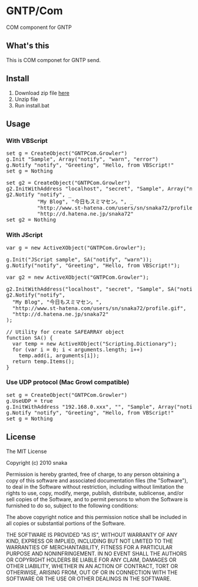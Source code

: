 # GNTP/Com #
COM component for GNTP

## What's this ##
This is COM componet for GNTP send.

## Install ##

1. Download zip file [here](http://github.com/snaka/GNTPCom/downloads)
2. Unzip file
3. Run install.bat

## Usage ##

### With VBScript ###

<pre>set g = CreateObject("GNTPCom.Growler")
g.Init "Sample", Array("notify", "warn", "error")
g.Notify "notify", "Greeting", "Hello, from VBScript!"
set g = Nothing

set g2 = CreateObject("GNTPCom.Growler")
g2.InitWithAddress "localhost", "secret", "Sample", Array("notify", "warn")
g2.Notify "notify", _
          "My Blog", "今日もスミマセン。", _
          "http://www.st-hatena.com/users/sn/snaka72/profile.gif", _
          "http://d.hatena.ne.jp/snaka72"
set g2 = Nothing</pre>

### With JScript ###

<pre>var g = new ActiveXObject("GNTPCom.Growler");

g.Init("JScript sample", SA("notify", "warn"));
g.Notify("notify", "Greeting", "Hello, from VBScript!");

var g2 = new ActiveXObject("GNTPCom.Growler");

g2.InitWithAddress("localhost", "secret", "Sample", SA("notify", "warn"));
g2.Notify("notify",
  "My Blog", "今日もスミマセン。",
  "http://www.st-hatena.com/users/sn/snaka72/profile.gif",
  "http://d.hatena.ne.jp/snaka72"
);

// Utility for create SAFEARRAY object
function SA() {
  var temp = new ActiveXObject("Scripting.Dictionary");
  for (var i = 0; i < arguments.length; i++)
    temp.add(i, arguments[i]);
  return temp.Items();
}</pre>

### Use UDP protocol (Mac Growl compatible) ###

<pre>set g = CreateObject("GNTPCom.Growler")
g.UseUDP = true
g.InitWithAddress "192.168.0.xxx", "", "Sample", Array("notify", "warn", "error")
g.Notify "notify", "Greeting", "Hello, from VBScript!"
set g = Nothing</pre>

## License ##

The MIT License

Copyright (c) 2010 snaka

Permission is hereby granted, free of charge, to any person obtaining a copy
of this software and associated documentation files (the "Software"), to deal
in the Software without restriction, including without limitation the rights
to use, copy, modify, merge, publish, distribute, sublicense, and/or sell
copies of the Software, and to permit persons to whom the Software is
furnished to do so, subject to the following conditions:

The above copyright notice and this permission notice shall be included in
all copies or substantial portions of the Software.

THE SOFTWARE IS PROVIDED "AS IS", WITHOUT WARRANTY OF ANY KIND, EXPRESS OR
IMPLIED, INCLUDING BUT NOT LIMITED TO THE WARRANTIES OF MERCHANTABILITY,
FITNESS FOR A PARTICULAR PURPOSE AND NONINFRINGEMENT. IN NO EVENT SHALL THE
AUTHORS OR COPYRIGHT HOLDERS BE LIABLE FOR ANY CLAIM, DAMAGES OR OTHER
LIABILITY, WHETHER IN AN ACTION OF CONTRACT, TORT OR OTHERWISE, ARISING FROM,
OUT OF OR IN CONNECTION WITH THE SOFTWARE OR THE USE OR OTHER DEALINGS IN
THE SOFTWARE.


